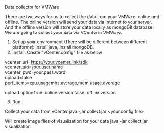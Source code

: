 Data collector for VMWare 

There are two ways for us to collect the data from your VMWare: online and offline. The online version will send your data via Internet to your server. And the offline version will store your data locally as mongoDB database. 
We are going to collect your data via VCenter in VMWare. 

1. Set up your environment (There will be different between different platforms): install java, install mongoDB. 
2. Install: 
Create "vCenter.config" file as below

  vcenter_url=https://your.vcenter.link/sdk                                                                                     
  vcenter_uid=your.user.name                                                                                                    
  vcenter_pwd=your.pass.word                                                                                                  
  upload=false                                                                                                                
  perf_items=cpu.usagemhz.average,mem.usage.average
  
  
upload option
  true: online version
  false: offline version
  
3. Run

Collect your data from vCenter
  java -jar collect.jar <your.config.file>
  
  
Will create image files of visualization for your data
  java -jar collect.jar visualization



